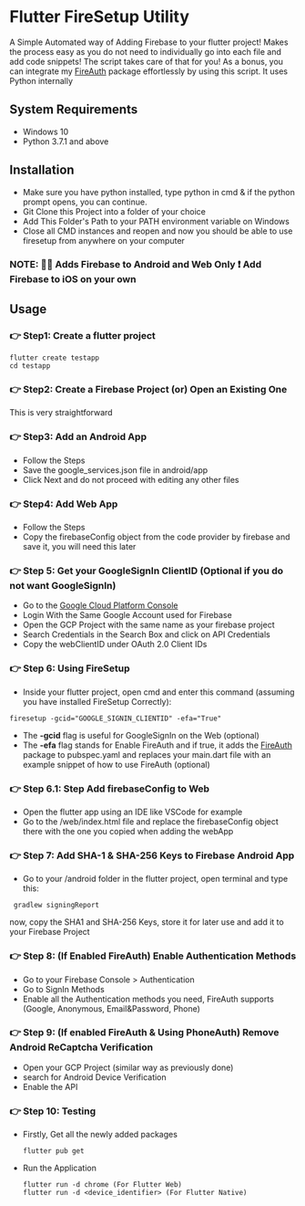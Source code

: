 # Flutter FireSetup Utility
A Simple Automated way of Adding Firebase to your flutter project! Makes the process easy as you do not need to individually go into each file and add code snippets! The script takes care of that for you!
As a bonus, you can integrate my [FireAuth](https://github.com/synapsecode/fireauth) package effortlessly by using this script.
It uses Python internally

## System Requirements
* Windows 10
* Python 3.7.1 and above

## Installation
* Make sure you have python installed, type python in cmd & if the python prompt opens, you can continue.
* Git Clone this Project into a folder of your choice
* Add This Folder's Path to your PATH environment variable on Windows
* Close all CMD instances and reopen and now you should be able to use firesetup from anywhere on your computer

### NOTE: 🔴🔴 Adds Firebase to Android and Web Only ❗ Add Firebase to iOS on your own

## Usage

### 👉 Step1: Create a flutter project
```batch
flutter create testapp
cd testapp
```

### 👉 Step2: Create a Firebase Project (or) Open an Existing One
  This is very straightforward

### 👉 Step3: Add an Android App
   * Follow the Steps
   * Save the google_services.json file in android/app
   * Click Next and do not proceed with editing any other files

### 👉 Step4: Add Web App
   * Follow the Steps
   * Copy the firebaseConfig object from the code provider by firebase and save it, you will need this later

### 👉 Step 5: Get your GoogleSignIn ClientID (Optional if you do not want GoogleSignIn)
  * Go to the [Google Cloud Platform Console](https://console.cloud.google.com)
  * Login With the Same Google Account used for Firebase
  * Open the GCP Project with the same name as your firebase project
  * Search Credentials in the Search Box and click on API Credentials
  * Copy the webClientID under OAuth 2.0 Client IDs

### 👉 Step 6: Using FireSetup
  * Inside your flutter project, open cmd and enter this command (assuming you have installed FireSetup Correctly):

  ```batch
  firesetup -gcid="GOOGLE_SIGNIN_CLIENTID" -efa="True"
  ```
  
  * The **-gcid** flag is useful for GoogleSignIn on the Web (optional)
  * The **-efa** flag stands for Enable FireAuth and if true, it adds the [FireAuth](https://github.com/synapsecode/fireauth) package to pubspec.yaml and replaces your main.dart file with an example snippet of how to use FireAuth (optional)

### 👉 Step 6.1:  Step Add firebaseConfig to Web
  * Open the flutter app using an IDE like VSCode for example
  * Go to the /web/index.html file and replace the firebaseConfig object there with the one you copied when adding the webApp

### 👉 Step 7: Add SHA-1 & SHA-256 Keys to Firebase Android App
  * Go to your /android folder in the flutter project, open terminal and type this:

  ```batch
   gradlew signingReport
  ```
  
  now, copy the SHA1 and SHA-256 Keys, store it for later use and add it to your Firebase Project
  
### 👉 Step 8: (If Enabled FireAuth) Enable Authentication Methods
  * Go to your Firebase Console > Authentication
  * Go to SignIn Methods
  * Enable all the Authentication methods you need, FireAuth supports (Google, Anonymous, Email&Password, Phone)

### 👉 Step 9: (If enabled FireAuth & Using PhoneAuth) Remove Android ReCaptcha Verification
  * Open your GCP Project (similar way as previously done)
  * search for Android Device Verification
  * Enable the API

### 👉 Step 10: Testing
  * Firstly, Get all the newly added packages

    ```
    flutter pub get
    ```
  * Run the Application

    ```
    flutter run -d chrome (For Flutter Web)
    flutter run -d <device_identifier> (For Flutter Native)
    ```
   
